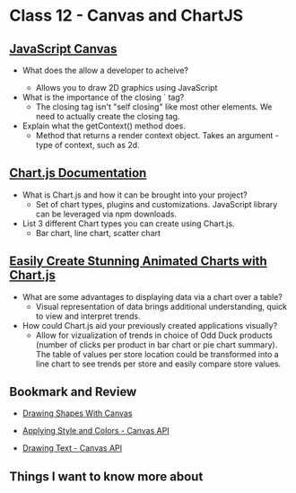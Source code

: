 # Class 12 - Canvas and ChartJS

## [JavaScript Canvas](https://www.javascripttutorial.net/web-apis/javascript-canvas/)

* What does the <canvas> allow a developer to acheive?
  * Allows you to draw 2D graphics using JavaScript
* What is the importance of the closing `</canvas> tag?
  * The closing tag isn't "self closing" like most other elements. We need to actually create the closing tag. 
* Explain what the getContext() method does.
  * Method that returns a render context object. Takes an argument - type of context, such as 2d.

## [Chart.js Documentation](http://www.chartjs.org/docs/)

* What is Chart.js and how it can be brought into your project?
  * Set of chart types, plugins and customizations. JavaScript library can be leveraged via npm downloads. 
* List 3 different Chart types you can create using Chart.js.
  * Bar chart, line chart, scatter chart

## [Easily Create Stunning Animated Charts with Chart.js](https://www.webdesignerdepot.com/2013/11/easily-create-stunning-animated-charts-with-chart-js/)

* What are some advantages to displaying data via a chart over a table?
  * Visual representation of data brings additional understanding, quick to view and interpret trends. 
* How could Chart.js aid your previously created applications visually?
  * Allow for vizualization of trends in choice of Odd Duck products (number of clicks per product in bar chart or pie chart summary). The table of values per store location could be transformed into a line chart to see trends per store and easily compare store values. 


## Bookmark and Review

* [Drawing Shapes With Canvas](https://developer.mozilla.org/en-US/docs/Web/API/Canvas_API/Tutorial/Drawing_shapes)

* [Applying Style and Colors - Canvas API](https://developer.mozilla.org/en-US/docs/Web/API/Canvas_API/Tutorial/Applying_styles_and_colors)

* [Drawing Text - Canvas API](https://developer.mozilla.org/en-US/docs/Web/API/Canvas_API/Tutorial/Drawing_text)

## Things I want to know more about